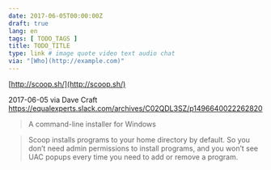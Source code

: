 ```yaml
---
date: 2017-06-05T00:00:00Z
draft: true
lang: en
tags: [ TODO_TAGS ]
title: TODO_TITLE
type: link # image quote video text audio chat
via: "[Who](http://example.com)"
---
```



[http://scoop.sh/](http://scoop.sh/)

2017-06-05 via Dave Craft
https://equalexperts.slack.com/archives/C02QDL3SZ/p1496640022262820

> A command-line installer for Windows

> Scoop installs programs to your home directory by default. So you don’t need admin permissions to install programs, and you won’t see UAC popups every time you need to add or remove a program.
